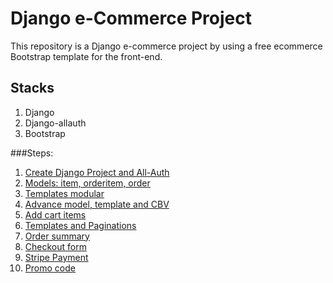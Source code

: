 # Django e-Commerce Project

This repository is a Django e-commerce project by using a free ecommerce Bootstrap template for the front-end.

## Stacks

1. Django
2. Django-allauth
3. Bootstrap

###Steps:

1. [Create Django Project and All-Auth](../../tree/de13ce01bbf7e3a76a0adc24c35359ebaf32bd25/)
2. [Models: item, orderitem, order](../../tree/f66185901ffdd2243339bf8750aa3ecbe839ef66/)
3. [Templates modular](../../tree/5ed3ecfb829d1b5de2a7d81c1c09d9f0e0782857/)
4. [Advance model, template and CBV](../../tree/213a9e36d3e18b9f56a0b603a0078045cd9105c8/)
5. [Add cart items](../../tree/8e51a331d2741433c8616d29b06bd10aa11e7f51/)
6. [Templates and Paginations](../../tree/d6a3bc9df5c0e2b852e583644efdcd0777148959/)
7. [Order summary](../../tree/3284bf94b943a81662c44bfe99215452617a8aea/)
8. [Checkout form](../../tree/707e7add736497d3841a16cf7a62884506ff689b/)
9. [Stripe Payment](../../tree/c444dd9bfd7490fd565d175046001e93b62f21eb/)
10. [Promo code](../../tree/a25281c7298662800e280db1fa9b9e26038ffb6a/)


